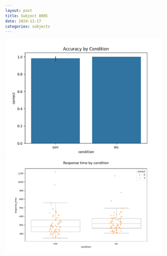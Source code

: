 ```yaml
---
layout: post
title: Subject 8005
date: 2024-11-17
categories: subjects
---
```


![](data/8005/run-2/8005_NF_acc.png)
![](data/8005/run-2/8005_NF_rt.png)
